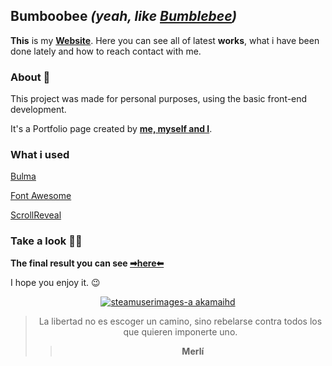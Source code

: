 ## Bumboobee ***(yeah, like [Bumblebee](https://michaelbaystransformers.fandom.com/wiki/Bumblebee#:~:text=Bumblebee%20was%20a%20young%20Autobot,the%20smelting%20pools%20of%20Polyhex.))***

**This** is my **[Website](https://bumboobee.github.io/PersonalWebsite/)**. Here you can see all of latest **works**, what i have been done lately and how to reach contact with me. 
&nbsp;

### About 🦉

This project was made for personal purposes, using the basic front-end development.

It's a Portfolio page created by **[me, myself and I](https://bumboobee.github.io/PersonalWebsite/)**.

### What i used 

[Bulma](https://bulma.io/documentation/)

[Font Awesome](https://fontawesome.com/)

[ScrollReveal](https://scrollrevealjs.org/)
&nbsp; 

### Take a look 🙆‍♂️

 **The final result you can see [➡here⬅](https://bumboobee.github.io/PersonalWebsite/)**
 
 I hope you enjoy it. 😉
 
<div align="center">

 [![steamuserimages-a akamaihd](https://user-images.githubusercontent.com/94147847/153770823-8a239e2a-6188-4b28-8a4d-ca4c9c567c3e.gif)
](https://bumboobee.github.io/PersonalWebsite/)

 > La libertad no es escoger un camino, sino rebelarse contra todos los que quieren imponerte uno.
 >> **Merlí**
<div \>
